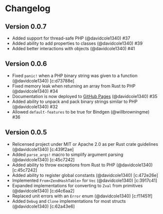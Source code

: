 # Changelog

## Version 0.0.7

- Added support for thread-safe PHP (@davidcole1340) #37
- Added ability to add properties to classes (@davidcole1340) #39
- Added better interactions with objects (@davidcole1340) #41

## Version 0.0.6

- Fixed `panic!` when a PHP binary string was given to a function (@davidcole1340) [c:d73788e]
- Fixed memory leak when returning an array from Rust to PHP (@davidcole1340) #34
- Documentation is now deployed to [GitHub Pages](https://davidcol1340.github.io/ext-php-rs) (@davidcole1340) #35
- Added ability to unpack and pack binary strings similar to PHP (@davidcole1340) #32
- Allowed `default-features` to be true for Bindgen (@willbrowningme) #36

## Version 0.0.5

- Relicensed project under MIT or Apache 2.0 as per Rust crate guidelines (@davidcole1340) [c:439f2ae]
- Added `parse_args!` macro to simplify argument parsing (@davidcole1340) [c:45c7242]
- Added ability to throw exceptions from Rust to PHP (@davidcole1340) [c:45c7242]
- Added ability to register global constants (@davidcole1340) [c:472e26e]
- Implemented `From<ZendHashTable>` for `Vec` (@davidcole1340) [c:3917c41]
- Expanded implementations for converting to `Zval` from primitives (@davidcole1340) [c:d4c6aa2]
- Replaced unit errors with an `Error` enum (@davidcole1340) [c:f11451f]
- Added `Debug` and `Clone` implementations for most structs (@davidcole1340) [c:62a43e6]
